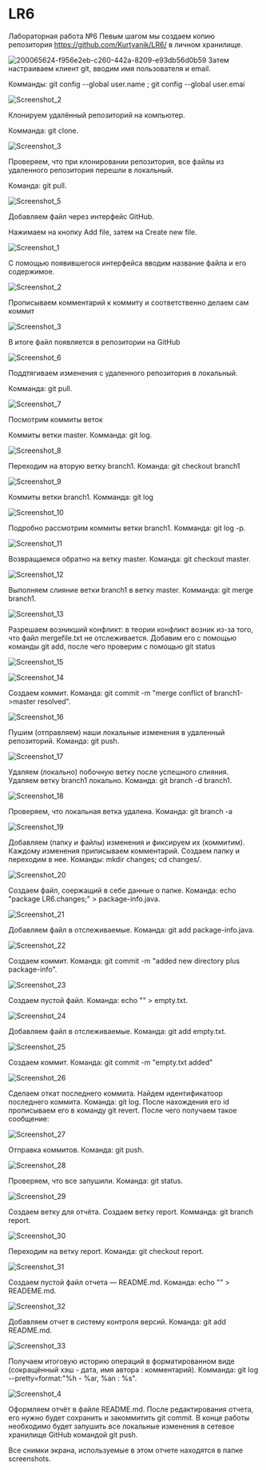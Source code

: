 # LR6
Лабораторная работа №6
Певым шагом мы создаем копию репозитория https://github.com/Kurtyanik/LR6/ в личном хранилище.

![200065624-f956e2eb-c260-442a-8209-e93db56d0b59](https://user-images.githubusercontent.com/64597960/202860025-59a426ec-4c9b-435f-83fa-0a1379a5d3b8.jpg)
Затем настраиваем клиент git, вводим имя пользователя и email.

Комманды: git config --global user.name ; git config --global user.emai

![Screenshot_2](https://user-images.githubusercontent.com/64597960/202860077-11e8e2ea-9f5a-4561-bb26-9c2684b54eaa.png)


Клонируем удалённый репозиторий на компьютер.

Комманда: git clone.

![Screenshot_3](https://user-images.githubusercontent.com/64597960/202860103-9a1601d5-aeaf-4830-9930-d816e6c6c5ba.png)

Проверяем, что при клонировании репозитория, все файлы из удаленного репозитория перешли в локальный.

Команда: git pull.

![Screenshot_5](https://user-images.githubusercontent.com/64597960/202860124-7836e24c-145c-4802-b33c-7ceb0a6f355c.png)

Добавляем файл через интерфейс GitHub.

Нажимаем на кнопку Add file, затем на Create new file.

![Screenshot_1](https://user-images.githubusercontent.com/64597960/202860172-e01a826e-3f4e-4943-bfe8-3d08652ed340.jpg)

С помощью появившегося интерфейса вводим название файла и его содержимое.

![Screenshot_2](https://user-images.githubusercontent.com/64597960/202860199-f90ac502-dcc7-4edc-9764-694b1fe1209c.jpg)

Прописываем комментарий к коммиту и соответственно делаем сам коммит

![Screenshot_3](https://user-images.githubusercontent.com/64597960/202860268-d9e4e443-12aa-4619-a631-9ee3a1095254.jpg)

В итоге файл появляется в репозитории на GitHub

![Screenshot_6](https://user-images.githubusercontent.com/64597960/202860284-f89916b0-9957-48e2-8b43-2ef394200991.png)

Поддтягиваем изменения с удаленного репозитория в локальный.

Комманда: git pull.

![Screenshot_7](https://user-images.githubusercontent.com/64597960/202860311-56aae202-75ac-4515-900c-2c22506aa20e.png)

Посмотрим коммиты веток

Коммиты ветки master. Комманда: git log.

![Screenshot_8](https://user-images.githubusercontent.com/64597960/202860326-6e1ba24b-5d1a-4141-9923-2fd8033f370c.png)

Переходим на вторую ветку branch1. Команда: git checkout branch1

![Screenshot_9](https://user-images.githubusercontent.com/64597960/202860360-219e8d3f-e42e-4a64-b5fe-32e3754a7f1e.png)

Коммиты ветки branch1. Комманда: git log

![Screenshot_10](https://user-images.githubusercontent.com/64597960/202860374-1759eebe-3e5b-475b-a129-bc31e55ba261.png)

Подробно рассмотрим коммиты ветки branch1. Комманда: git log -p.

![Screenshot_11](https://user-images.githubusercontent.com/64597960/202860396-0e54c18c-38ae-45e3-b5bb-eebb4708e110.png)

Возвращаемся обратно на ветку master. Команда: git checkout master.

![Screenshot_12](https://user-images.githubusercontent.com/64597960/202860408-0430b888-8a62-4e15-becd-ebbea50a0626.png)

Выполняем слияние ветки branch1 в ветку master. Комманда: git merge branch1.

![Screenshot_13](https://user-images.githubusercontent.com/64597960/202860424-b1a553b8-30eb-4187-bc72-9e90ae66f289.png)

Разрешаем возникший конфликт: в теории конфликт возник из-за того, что файл mergefile.txt не отслеживается. Добавим его с помощью команды git add, после чего проверим с помощью git status

![Screenshot_15](https://user-images.githubusercontent.com/64597960/202860559-e28cddf8-a3d7-41aa-bfce-93511d90cc75.png)

![Screenshot_14](https://user-images.githubusercontent.com/64597960/202860535-6ae53645-2721-45b9-9780-9983e7d3a49f.png)

Создаем коммит. Команда: git commit -m "merge conflict of branch1->master resolved".

![Screenshot_16](https://user-images.githubusercontent.com/64597960/202860573-aaa7a7b3-cf1c-4ef7-a489-73e74e89ce1a.png)

Пушим (отправляем) наши локальные изменения в удаленный репозиторий. Команда: git push.

![Screenshot_17](https://user-images.githubusercontent.com/64597960/202860585-55227821-bfcc-40cd-9b00-0c41ed1b13f0.png)

Удаляем (локально) побочную ветку после успешного слияния. Удаляем ветку branch1 локально. Команда: git branch -d branch1.

![Screenshot_18](https://user-images.githubusercontent.com/64597960/202860620-7d8d5aa8-2f08-4010-9800-3da6e680fe60.png)

Проверяем, что локальная ветка удалена. Команда: git branch -a

![Screenshot_19](https://user-images.githubusercontent.com/64597960/202860640-52ee1be4-f230-41b1-b7f4-49d46ad73260.png)

Добавляем (папку и файлы) изменения и фиксируем их (коммитим). Каждому изменения приписываем комментарий. Создаем папку и переходим в нее. Команды: mkdir changes; cd changes/.

![Screenshot_20](https://user-images.githubusercontent.com/64597960/202860653-83a644c4-9c70-493f-a529-71e3d45cbd53.png)

Создаем файл, соержащий в себе данные о папке. Команда: echo "package LR6.changes;" > package-info.java.

![Screenshot_21](https://user-images.githubusercontent.com/64597960/202860672-e93c9afb-9cdd-4a02-b3c6-b54b6c7a179a.png)

Добавляем файл в отслеживаемые. Команда: git add package-info.java.

![Screenshot_22](https://user-images.githubusercontent.com/64597960/202860690-f7f2f5e6-b364-4da5-8741-cc8301e36896.png)

Создаем коммит. Команда: git commit -m "added new directory plus package-info".

![Screenshot_23](https://user-images.githubusercontent.com/64597960/202860704-dab379b2-9f42-4152-8986-4778d8c885ca.png)

Создаем пустой файл. Команда: echo "" > empty.txt.

![Screenshot_24](https://user-images.githubusercontent.com/64597960/202860719-75986447-7443-4492-a0f3-64af3b95d254.png)

Добавляем файл в отслеживаемые. Команда: git add empty.txt.

![Screenshot_25](https://user-images.githubusercontent.com/64597960/202860731-56ec6e75-c974-40f4-896c-79af979355bf.png)

Создаем коммит. Команда: git commit -m "empty.txt added"

![Screenshot_26](https://user-images.githubusercontent.com/64597960/202860741-d7398494-9565-42cf-8c1e-c1c44f4e2fdc.png)

Сделаем откат последнего коммита. Найдем идентификатоор последнего коммита. Команда: git log. После нахождения его id прописываем его в команду git revert. После чего получаем такое сообщение:

![Screenshot_27](https://user-images.githubusercontent.com/64597960/202860883-cda8e114-fa46-4073-9fa7-5a276b04fc22.png)

Отправка коммитов. Команда: git push.

![Screenshot_28](https://user-images.githubusercontent.com/64597960/202860909-c19aebf8-dfb8-4291-a947-7b3b4be19a38.png)

Проверяем, что все запушили. Команда: git status.

![Screenshot_29](https://user-images.githubusercontent.com/64597960/202860930-60ed3296-80b8-46a0-8e75-88d7dca8f681.png)

Создаем ветку для отчёта. Создаем ветку report. Комманда: git branch report.

![Screenshot_30](https://user-images.githubusercontent.com/64597960/202860945-175af024-0e91-470a-9e3e-8c940eedaaa4.png)

Переходим на ветку report. Команда: git checkout report.

![Screenshot_31](https://user-images.githubusercontent.com/64597960/202860953-ed86fa60-805c-4a69-afef-f633ab9cb829.png)

Создаем пустой файл отчета — README.md. Команда: echo "" > READEME.md.

![Screenshot_32](https://user-images.githubusercontent.com/64597960/202860956-8655cbaa-d616-4af4-bfea-c7a4d080ce3c.png)

Добавляем отчет в систему контроля версий. Команда: git add README.md.

![Screenshot_33](https://user-images.githubusercontent.com/64597960/202860974-209a1de5-5527-4a18-9f15-388719daad38.png)

Получаем итоговую историю операций в форматированном виде (сокращённый хэш - дата, имя автора : комментарий). Комманда: git log --pretty=format:"%h - %ar, %an : %s".

![Screenshot_4](https://user-images.githubusercontent.com/64597960/202861125-815c2e09-2539-46e1-ae3f-f003a0d15140.jpg)

Оформляем отчёт в файле README.md. После редактирования отчета, его нужно будет сохранить и закоммитить git commit. В конце работы необходимо будет запушить все локальные изменения в сетевое хранилище GitHub командой git push.

Все снимки экрана, используемые в этом отчете находятся в папке screenshots.


